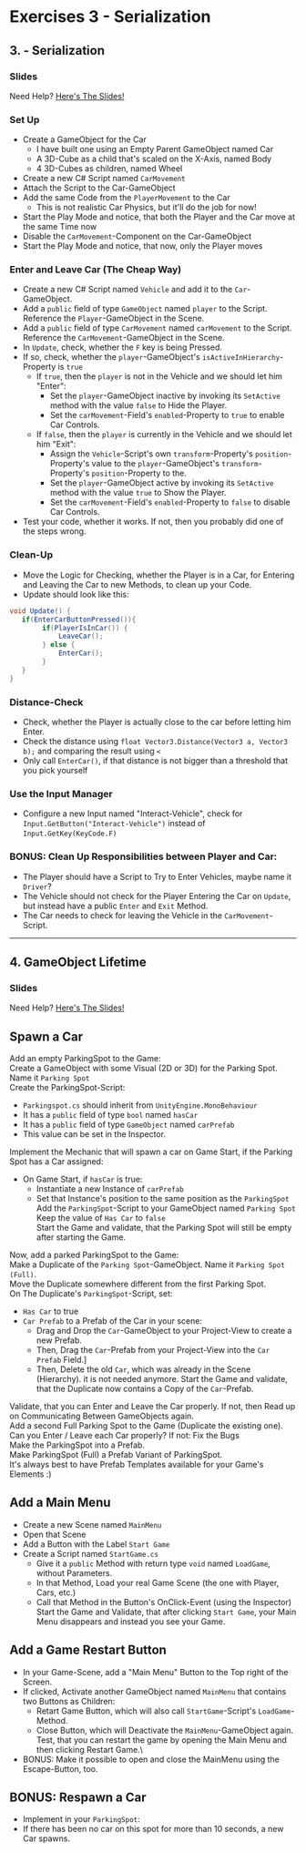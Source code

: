 # Exercises 3 - Serialization

## 3. - Serialization

### Slides
Need Help? [Here's The Slides!](slides/README.md#3-serialization)

### Set Up

- Create a GameObject for the Car
  - I have built one using an Empty Parent GameObject named Car
  - A 3D-Cube as a child that's scaled on the X-Axis, named Body
  - 4 3D-Cubes as children, named Wheel
- Create a new C# Script named `CarMovement`
- Attach the Script to the Car-GameObject
- Add the same Code from the `PlayerMovement` to the Car
  - This is not realistic Car Physics, but it'll do the job for now!
- Start the Play Mode and notice, that both the Player and the Car move at the same Time now
- Disable the `CarMovement`-Component on the Car-GameObject
- Start the Play Mode and notice, that now, only the Player moves

### Enter and Leave Car (The Cheap Way)
- Create a new C# Script named `Vehicle` and add it to the `Car`-GameObject.
- Add a `public` field of type `GameObject` named `player` to the Script. Reference the `Player`-GameObject in the Scene.
- Add a `public` field of type `CarMovement` named `carMovement` to the Script. Reference the `CarMovement`-GameObject in the Scene.
- In `Update`, check, whether the `F` key is being Pressed.
- If so, check, whether the `player`-GameObject's `isActiveInHierarchy`-Property is `true`
  - If `true`, then the `player` is not in the Vehicle and we should let him "Enter":
    - Set the `player`-GameObject inactive by invoking its `SetActive` method with the value `false` to Hide the Player.
    - Set the `carMovement`-Field's `enabled`-Property to `true` to enable Car Controls.
  - If `false`, then the `player` is currently in the Vehicle and we should let him "Exit":
    - Assign the `Vehicle`-Script's own `transform`-Property's `position`-Property's value to the `player`-GameObject's `transform`-Property's `position`-Property to the.
    - Set the `player`-GameObject active by invoking its `SetActive` method with the value `true` to Show the Player.
    - Set the `carMovement`-Field's `enabled`-Property to `false` to disable Car Controls.
- Test your code, whether it works. If not, then you probably did one of the steps wrong.

### Clean-Up
- Move the Logic for Checking, whether the Player is in a Car, for Entering and Leaving the Car to new Methods, to clean up your Code.
- Update should look like this:
```cs
void Update() {
   if(EnterCarButtonPressed()){
        if(PlayerIsInCar()) {
            LeaveCar();
        } else {
            EnterCar();
        }
   }
}
```

### Distance-Check
- Check, whether the Player is actually close to the car before letting him Enter.
- Check the distance using `float Vector3.Distance(Vector3 a, Vector3 b);` and comparing the result using `<`
- Only call `EnterCar()`, if that distance is not bigger than a threshold that you pick yourself

### Use the Input Manager
- Configure a new Input named "Interact-Vehicle", check for `Input.GetButton("Interact-Vehicle")` instead of `Input.GetKey(KeyCode.F)`

### BONUS: Clean Up Responsibilities between Player and Car:
- The Player should have a Script to Try to Enter Vehicles, maybe name it `Driver`?
- The Vehicle should not check for the Player Entering the Car on `Update`, but instead have a public `Enter` and `Exit` Method.
- The Car needs to check for leaving the Vehicle in the `CarMovement`-Script.

---

## 4. GameObject Lifetime

### Slides
Need Help? [Here's The Slides!](slides/README.md#4-gameobject-lifetime)

## Spawn a Car

Add an empty ParkingSpot to the Game:\
Create a GameObject with some Visual (2D or 3D) for the Parking Spot. Name it `Parking Spot`\
Create the ParkingSpot-Script:
- `Parkingspot.cs` should inherit from `UnityEngine.MonoBehaviour`
- It has a `public` field of type `bool` named `hasCar`
- It has a `public` field of type `GameObject` named `carPrefab`
- This value can be set in the Inspector.

Implement the Mechanic that will spawn a car on Game Start, if the Parking Spot has a Car assigned:
- On Game Start, if `hasCar` is true:
  - Instantiate a new Instance of `carPrefab`
  - Set that Instance's position to the same position as the `ParkingSpot`
Add the `ParkingSpot`-Script to your GameObject named `Parking Spot`\
Keep the value of `Has Car` to `false`\
Start the Game and validate, that the Parking Spot will still be empty after starting the Game.

Now, add a parked ParkingSpot to the Game:\
Make a Duplicate of the `Parking Spot`-GameObject. Name it `Parking Spot (Full)`.\
Move the Duplicate somewhere different from the first Parking Spot.\
On The Duplicate's `ParkingSpot`-Script, set:
- `Has Car` to true
- `Car Prefab` to a Prefab of the Car in your scene:
  - Drag and Drop the `Car`-GameObject to your Project-View to create a new Prefab.
  - Then, Drag the `Car`-Prefab from your Project-View into the `Car Prefab` Field.]
  - Then, Delete the old `Car`, which was already in the Scene (Hierarchy). it is not needed anymore.
Start the Game and validate, that the Duplicate now contains a Copy of the `Car`-Prefab.

Validate, that you can Enter and Leave the Car properly. If not, then Read up on Communicating Between GameObjects again.\
Add a second Full Parking Spot to the Game (Duplicate the existing one). Can you Enter / Leave each Car properly? If not: Fix the Bugs\
Make the ParkingSpot into a Prefab.\
Make ParkingSpot (Full) a Prefab Variant of ParkingSpot.\
It's always best to have Prefab Templates available for your Game's Elements :)

## Add a Main Menu
- Create a new Scene named `MainMenu`
- Open that Scene
- Add a Button with the Label `Start Game`
- Create a Script named `StartGame.cs`
  - Give it a `public` Method with return type `void` named `LoadGame`, without Parameters.
  - In that Method, Load your real Game Scene (the one with Player, Cars, etc.)
  - Call that Method in the Button's OnClick-Event (using the Inspector)
Start the Game and Validate, that after clicking `Start Game`, your Main Menu disappears and instead you see your Game.

## Add a Game Restart Button
- In your Game-Scene, add a "Main Menu" Button to the Top right of the Screen.
- If clicked, Activate another GameObject named `MainMenu` that contains two Buttons as Children:
  - Retart Game Button, which will also call `StartGame`-Script's `LoadGame`-Method.
  - Close Button, which will Deactivate the `MainMenu`-GameObject again.
Test, that you can restart the game by opening the Main Menu and then clicking Restart Game.\
- BONUS: Make it possible to open and close the MainMenu using the Escape-Button, too.

## BONUS: Respawn a Car
- Implement in your `ParkingSpot`:
- If there has been no car on this spot for more than 10 seconds, a new Car spawns.
